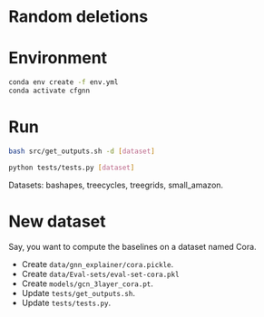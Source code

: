 # Random deletions

# Environment
```sh
conda env create -f env.yml
conda activate cfgnn
```

# Run
```sh
bash src/get_outputs.sh -d [dataset]

python tests/tests.py [dataset]
```
Datasets: bashapes, treecycles, treegrids, small_amazon.

# New dataset
Say, you want to compute the baselines on a dataset named Cora.
- Create `data/gnn_explainer/cora.pickle`.
- Create `data/Eval-sets/eval-set-cora.pkl`
- Create `models/gcn_3layer_cora.pt`.
- Update `tests/get_outputs.sh`.
- Update `tests/tests.py`.
